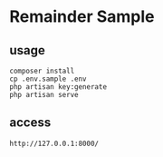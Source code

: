 # Remainder Sample

## usage
```
composer install
cp .env.sample .env
php artisan key:generate
php artisan serve
```

## access
```
http://127.0.0.1:8000/
```


